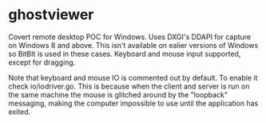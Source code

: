 # ghostviewer
Covert remote desktop POC for Windows. Uses DXGI's DDAPI for capture on Windows 8 and above. This isn't available on ealier versions of Windows so BitBlt is used in these cases. Keyboard and mouse input supported, except for dragging.

Note that keyboard and mouse IO is commented out by default. To enable it check io/iodriver.go. This is because when the client and server is run on the same machine the mouse is glitched around by the "loopback" messaging, making the computer impossible to use until the application has exited.
